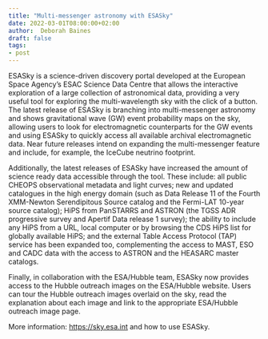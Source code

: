 ```yaml
---
title: "Multi-messenger astronomy with ESASky"
date: 2022-03-01T08:00:00+02:00
author:  Deborah Baines
draft: false
tags:
- post
---
```


ESASky is a science-driven discovery portal developed at the European Space Agency’s ESAC Science Data Centre that allows the interactive exploration of a large collection of astronomical data, providing a very useful tool for exploring the multi-wavelength sky with the click of a button. The latest release of ESASky is branching into multi-messenger astronomy and shows gravitational wave (GW) event probability maps on the sky, allowing users to look for electromagnetic counterparts for the GW events and using ESASky to quickly access all available archival electromagnetic data. Near future releases intend on expanding the multi-messenger feature and include, for example, the IceCube neutrino footprint.

Additionally, the latest releases of ESASky have increased the amount of science ready data accessible through the tool. These include: all public CHEOPS observational metadata and light curves; new and updated catalogues in the high energy domain (such as Data Release 11 of the Fourth XMM-Newton Serendipitous Source catalog and the Fermi-LAT 10-year source catalog); HiPS from PanSTARRS and ASTRON (the TGSS ADR progressive survey and Apertif Data release 1 survey); the ability to include any HiPS from a URL, local computer or by browsing the CDS HiPS list for globally available HiPS; and the external Table Access Protocol (TAP) service has been expanded too, complementing the access to MAST, ESO and CADC data with the access to ASTRON and the HEASARC master catalogs.

Finally, in collaboration with the ESA/Hubble team, ESASky now provides access to the Hubble outreach images on the ESA/Hubble website. Users can tour the Hubble outreach images overlaid on the sky, read the explanation about each image and link to the appropriate ESA/Hubble outreach image page.

More information: https://sky.esa.int and how to use ESASky.
